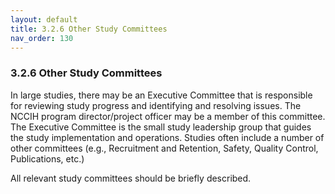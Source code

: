 ```yaml
---
layout: default
title: 3.2.6 Other Study Committees
nav_order: 130
---
```


### 3.2.6 Other Study Committees

In large studies, there may be an Executive Committee that is
responsible for reviewing study progress and identifying and resolving
issues. The NCCIH program director/project officer may be a member of
this committee. The Executive Committee is the small study leadership
group that guides the study implementation and operations. Studies often
include a number of other committees (e.g., Recruitment and Retention,
Safety, Quality Control, Publications, etc.)

All relevant study committees should be briefly described.

